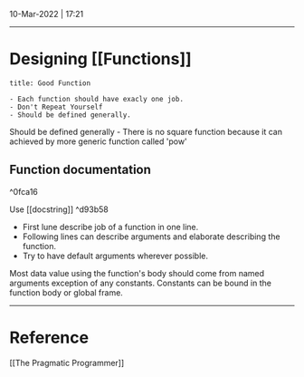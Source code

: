 10-Mar-2022 | 17:21


---
# Designing [[Functions]]

```ad-abstract
title: Good Function

- Each function should have exacly one job.
- Don't Repeat Yourself 
- Should be defined generally.

```

Should be defined generally - There is no square function because it can achieved by more generic function called 'pow'

## Function documentation

^0fca16

Use [[docstring]] ^d93b58

- First lune describe job of a function in one line.
- Following lines can describe arguments and elaborate describing the function.
- Try to have default arguments wherever possible. 

Most data value using the function's body should come from named arguments exception of any constants. 
Constants can be bound in the function body or global frame.


---
# Reference
[[The Pragmatic Programmer]]
